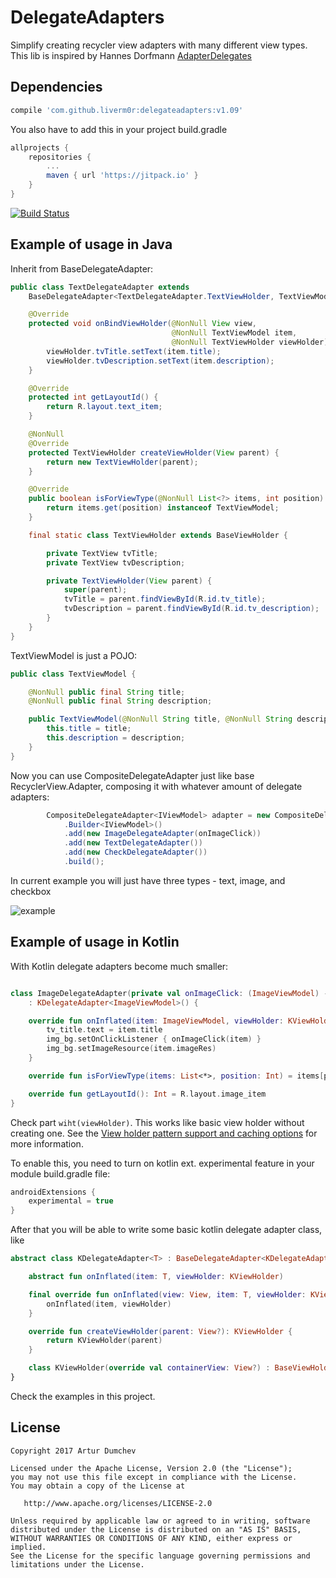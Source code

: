 # DelegateAdapters
Simplify creating recycler view adapters with many different view types.
This lib is inspired by Hannes Dorfmann [AdapterDelegates](https://github.com/sockeqwe/AdapterDelegates)

## Dependencies

```groovy
compile 'com.github.liverm0r:delegateadapters:v1.09'
```

You also have to add this in your project build.gradle

```groovy
allprojects {
    repositories {
        ...
        maven { url 'https://jitpack.io' }
    }
}
```

[![Build Status](https://travis-ci.org/sockeqwe/AdapterDelegates.svg?branch=master)](https://jitpack.io/#Liverm0r/delegateadapters)


## Example of usage in Java

Inherit from BaseDelegateAdapter:

```java
public class TextDelegateAdapter extends
    BaseDelegateAdapter<TextDelegateAdapter.TextViewHolder, TextViewModel> {

    @Override
    protected void onBindViewHolder(@NonNull View view,
                                    @NonNull TextViewModel item,
                                    @NonNull TextViewHolder viewHolder) {
        viewHolder.tvTitle.setText(item.title);
        viewHolder.tvDescription.setText(item.description);
    }

    @Override
    protected int getLayoutId() {
        return R.layout.text_item;
    }

    @NonNull
    @Override
    protected TextViewHolder createViewHolder(View parent) {
        return new TextViewHolder(parent);
    }

    @Override
    public boolean isForViewType(@NonNull List<?> items, int position) {
        return items.get(position) instanceof TextViewModel;
    }

    final static class TextViewHolder extends BaseViewHolder {

        private TextView tvTitle;
        private TextView tvDescription;

        private TextViewHolder(View parent) {
            super(parent);
            tvTitle = parent.findViewById(R.id.tv_title);
            tvDescription = parent.findViewById(R.id.tv_description);
        }
    }
}

```

TextViewModel is just a POJO:

```java
public class TextViewModel {

    @NonNull public final String title;
    @NonNull public final String description;

    public TextViewModel(@NonNull String title, @NonNull String description) {
        this.title = title;
        this.description = description;
    }
}
```

Now you can use CompositeDelegateAdapter just like base RecyclerView.Adapter, composing it with whatever amount of delegate adapters:

```java
        CompositeDelegateAdapter<IViewModel> adapter = new CompositeDelegateAdapter
            .Builder<IViewModel>()
            .add(new ImageDelegateAdapter(onImageClick))
            .add(new TextDelegateAdapter())
            .add(new CheckDelegateAdapter())
            .build();
```

In current example you will just have three types - text, image, and checkbox

![example](https://github.com/Liverm0r/DelegateAdapters/blob/master/feed_example.jpg)

## Example of usage in Kotlin


With Kotlin delegate adapters become much smaller:

```kotlin

class ImageDelegateAdapter(private val onImageClick: (ImageViewModel) -> Unit)
    : KDelegateAdapter<ImageViewModel>() {

    override fun onInflated(item: ImageViewModel, viewHolder: KViewHolder)= with(viewHolder) {
        tv_title.text = item.title
        img_bg.setOnClickListener { onImageClick(item) }
        img_bg.setImageResource(item.imageRes)
    }

    override fun isForViewType(items: List<*>, position: Int) = items[position] is ImageViewModel

    override fun getLayoutId(): Int = R.layout.image_item
}

```

Check part `wiht(viewHolder)`. This works like basic view holder without creating one. See the [View holder pattern support and caching options](
https://github.com/Kotlin/KEEP/blob/master/proposals/android-extensions-entity-caching.md
) for more information.

To enable this, you need to turn on kotlin ext. experimental feature in your module build.gradle file:

```groovy
androidExtensions {
    experimental = true
}
```

After that you will be able to write some basic kotlin delegate adapter class, like

```kotlin
abstract class KDelegateAdapter<T> : BaseDelegateAdapter<KDelegateAdapter.KViewHolder, T>() {

    abstract fun onInflated(item: T, viewHolder: KViewHolder)

    final override fun onInflated(view: View, item: T, viewHolder: KViewHolder) {
        onInflated(item, viewHolder)
    }

    override fun createViewHolder(parent: View?): KViewHolder {
        return KViewHolder(parent)
    }

    class KViewHolder(override val containerView: View?) : BaseViewHolder(containerView), LayoutContainer
}
```
Check the examples in this project.

  ## License

```
Copyright 2017 Artur Dumchev 

Licensed under the Apache License, Version 2.0 (the "License");
you may not use this file except in compliance with the License.
You may obtain a copy of the License at

   http://www.apache.org/licenses/LICENSE-2.0

Unless required by applicable law or agreed to in writing, software
distributed under the License is distributed on an "AS IS" BASIS,
WITHOUT WARRANTIES OR CONDITIONS OF ANY KIND, either express or implied.
See the License for the specific language governing permissions and
limitations under the License.
```
